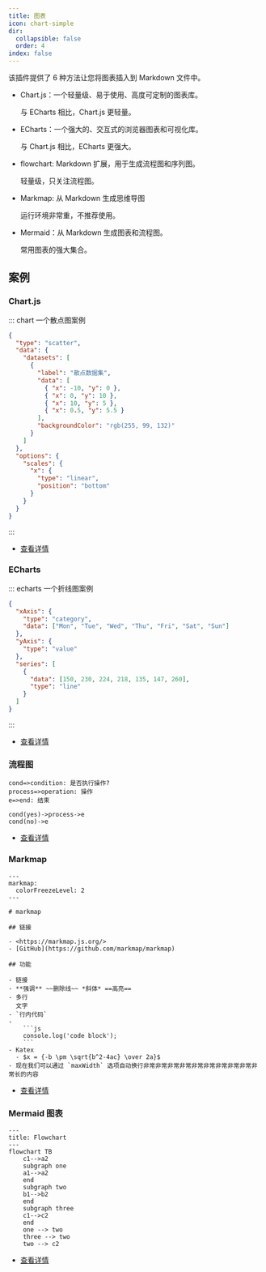 ```yaml
---
title: 图表
icon: chart-simple
dir:
  collapsible: false
  order: 4
index: false
---
```


<!-- #region intro -->

该插件提供了 6 种方法让您将图表插入到 Markdown 文件中。

- Chart.js：一个轻量级、易于使用、高度可定制的图表库。

  与 ECharts 相比，Chart.js 更轻量。

- ECharts：一个强大的、交互式的浏览器图表和可视化库。

  与 Chart.js 相比，ECharts 更强大。

- flowchart: Markdown 扩展，用于生成流程图和序列图。

  轻量级，只关注流程图。

- Markmap: 从 Markdown 生成思维导图

  运行环境非常重，不推荐使用。

- Mermaid：从 Markdown 生成图表和流程图。

  常用图表的强大集合。

<!-- #endregion intro -->

<!-- more -->

## 案例

<!-- #region demo -->

### Chart.js

::: chart 一个散点图案例

```json
{
  "type": "scatter",
  "data": {
    "datasets": [
      {
        "label": "散点数据集",
        "data": [
          { "x": -10, "y": 0 },
          { "x": 0, "y": 10 },
          { "x": 10, "y": 5 },
          { "x": 0.5, "y": 5.5 }
        ],
        "backgroundColor": "rgb(255, 99, 132)"
      }
    ]
  },
  "options": {
    "scales": {
      "x": {
        "type": "linear",
        "position": "bottom"
      }
    }
  }
}
```

:::

- [查看详情](./chartjs.md)

### ECharts

::: echarts 一个折线图案例

```json
{
  "xAxis": {
    "type": "category",
    "data": ["Mon", "Tue", "Wed", "Thu", "Fri", "Sat", "Sun"]
  },
  "yAxis": {
    "type": "value"
  },
  "series": [
    {
      "data": [150, 230, 224, 218, 135, 147, 260],
      "type": "line"
    }
  ]
}
```

:::

- [查看详情](./echarts.md)

### 流程图

```flow
cond=>condition: 是否执行操作?
process=>operation: 操作
e=>end: 结束

cond(yes)->process->e
cond(no)->e
```

- [查看详情](./flowchart.md)

### Markmap

````markmap
---
markmap:
  colorFreezeLevel: 2
---

# markmap

## 链接

- <https://markmap.js.org/>
- [GitHub](https://github.com/markmap/markmap)

## 功能

- 链接
- **强调** ~~删除线~~ *斜体* ==高亮==
- 多行
  文字
- `行内代码`
-
    ```js
    console.log('code block');
    ```
- Katex
  - $x = {-b \pm \sqrt{b^2-4ac} \over 2a}$
- 现在我们可以通过 `maxWidth` 选项自动换行非常非常非常非常非常非常非常非常非常非常长的内容
````

- [查看详情](./markmap.md)

### Mermaid 图表

```mermaid
---
title: Flowchart
---
flowchart TB
    c1-->a2
    subgraph one
    a1-->a2
    end
    subgraph two
    b1-->b2
    end
    subgraph three
    c1-->c2
    end
    one --> two
    three --> two
    two --> c2
```

- [查看详情](./mermaid.md)

<!-- #endregion demo -->
